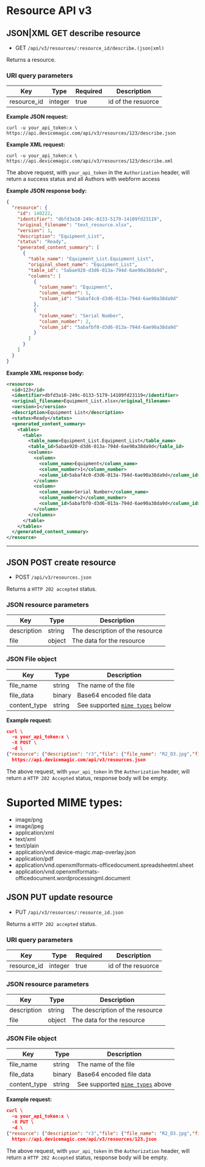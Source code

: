 # Resource API v3


## JSON|XML GET describe resource

* GET `/api/v3/resources/:resource_id/describe.(json|xml)` 

Returns a resource.

### URI query parameters

Key | Type |  Required | Description
--- | --- | --- | ---
resource_id | integer | true | id of the resuorce

**Example JSON request:**

```
curl -u your_api_token:x \
https://api.devicemagic.com/api/v3/resources/123/describe.json
```

**Example XML request:**

```
curl -u your_api_token:x \
https://api.devicemagic.com/api/v3/resources/123/describe.xml
```

The above request, with `your_api_token` in the `Authorization` header, will return a success status and all Authors with webform access

**Example JSON response body:**

```json
{
  "resource": {
    "id": 140222,
    "identifier": "dbfd3a10-249c-0133-5179-14109fd23119",
    "original_filename": "text_resource.xlsx",
    "version": 1,
    "description": "Equipment_List",
    "status": "Ready",
    "generated_content_summary": [
      {
        "table_name": "Equipment_List.Equipment_List",
        "original_sheet_name": "Equipment_List",
        "table_id": "5abae920-d3d6-013a-794d-6ae90a38da9d",
        "columns": [
          {
            "column_name": "Equipment",
            "column_number": 1,
            "column_id": "5abaf4c0-d3d6-013a-794d-6ae90a38da9d"
          },
          {
            "column_name": "Serial Number",
            "column_number": 2,
            "column_id": "5abafbf0-d3d6-013a-794d-6ae90a38da9d"
          }
        ]
      }
    ]
  }
}
```
**Example XML response body:**

```xml
<resource>
  <id>123</id>
  <identifier>dbfd3a10-249c-0133-5179-14109fd23119</identifier>
  <original_filename>Equipment_List.xlsx</original_filename>
  <version>1</version>
  <description>Equipment List</description>
  <status>Ready</status>
  <generated_content_summary>
    <tables>
      <table>
        <table_name>Equipment_List.Equipment_List</table_name>
        <table_id>5abae920-d3d6-013a-794d-6ae90a38da9d</table_id>
        <columns>
          <column>
            <column_name>Equipment</column_name>
            <column_number>1</column_number>
            <column_id>5abaf4c0-d3d6-013a-794d-6ae90a38da9d</column_id>
          </column>
          <column>
            <column_name>Serial Number</column_name>
            <column_number>2</column_number>
            <column_id>5abafbf0-d3d6-013a-794d-6ae90a38da9d</column_id>
          </column>
        </columns>
      </table>
    </tables>
  </generated_content_summary>
</resource>
```
---

## JSON POST create resource

* POST `/api/v3/resources.json` 

Returns a `HTTP 202 accepted` status.

### JSON resource parameters

Key | Type | Description
--- | --- | ---
description | string | The description of the resource
file | object | The data for the resource

### JSON File object

Key | Type | Description
--- | --- | ---
file_name | string | The name of the file
file_data  | binary | Base64 encoded file data
content_type | string | See supported [`mime types`](./doc/api/v3/resource.md#suported-mime-types) below

**Example request:**

```json
curl \
  -u your_api_token:x \
  -X POST \
  -d \
{"resource": {"description": "r3","file": {"file_name": "R2_D3.jpg","file_data": "TWFuIGlzIGRpc3Rpbmd1aXNoZWQsIG5vdC...","content_type": "image/jpeg"}}} \
  https://api.devicemagic.com/api/v3/resources.json
```
The above request, with `your_api_token` in the `Authorization` header, will return a `HTTP 202 Accepted` status, response body 
will be empty.

# Suported MIME types: #
* image/png
* image/jpeg
* application/xml
* text/xml
* text/plain
* application/vnd.device-magic.map-overlay.json
* application/pdf
* application/vnd.openxmlformats-officedocument.spreadsheetml.sheet
* application/vnd.openxmlformats-officedocument.wordprocessingml.document


## JSON PUT update resource

* PUT `/api/v3/resources/:resource_id.json` 

Returns a `HTTP 202 accepted` status.

### URI query parameters

Key | Type |  Required | Description
--- | --- | --- | ---
resource_id | integer | true | id of the resuorce

### JSON resource parameters

Key | Type | Description
--- | --- | ---
description | string | The description of the resource
file | object | The data for the resource

### JSON File object

Key | Type | Description
--- | --- | ---
file_name | string | The name of the file
file_data  | binary | Base64 encoded file data
content_type | string | See supported [`mime types`](./doc/api/v3/resource.md#suported-mime-types) above

**Example request:**

```json
curl \
  -u your_api_token:x \
  -X PUT \
  -d \
{"resource": {"description": "r3","file": {"file_name": "R2_D3.jpg","file_data": "TWFuIGlzIGRpc3Rpbmd1aXNoZWQsIG5vdC...","content_type": "image/jpeg"}}} \
  https://api.devicemagic.com/api/v3/resources/123.json
```
The above request, with `your_api_token` in the `Authorization` header, will return a `HTTP 202 Accepted` status, response body 
will be empty.
